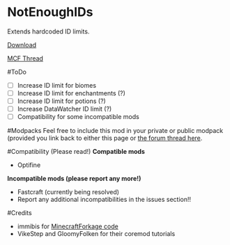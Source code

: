 # NotEnoughIDs

Extends hardcoded ID limits.

[Download](https://github.com/fewizz/NotEnoughIDs/releases)

[MCF Thread](http://www.minecraftforum.net/forums/mapping-and-modding/minecraft-mods/wip-mods/2467198-notenoughids-maximum-id-range-exceeded-no-more)

#ToDo
- [ ] Increase ID limit for biomes
- [ ] Increase ID limit for enchantments (?)
- [ ] Increase ID limit for potions (?)
- [ ] Increase DataWatcher ID limit (?)
- [ ] Compatibility for some incompatible mods

#Modpacks
Feel free to include this mod in your private or public modpack (provided you link back to either this page or [the forum thread here](http://www.minecraftforum.net/forums/mapping-and-modding/minecraft-mods/wip-mods/2467198-notenoughids-maximum-id-range-exceeded-no-more).

#Compatibility (Please read!)
**Compatible mods**
- Optifine

**Incompatible mods (please report any more!)**
- Fastcraft (currently being resolved)
- Report any additional incompatibilities in the issues section!!

#Credits
- immibis for [MinecraftForkage code](https://github.com/MinecraftForkage/MinecraftForkage)
- VikeStep and GloomyFolken for their coremod tutorials
